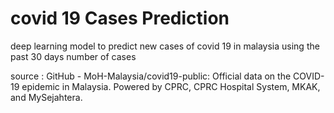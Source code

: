# covid 19 Cases Prediction
 deep learning model to predict new cases of covid 19 in malaysia using the past 30 days number of cases

source : GitHub - MoH-Malaysia/covid19-public: Official data on the COVID-19 epidemic in Malaysia. Powered by CPRC, CPRC Hospital System, MKAK, and MySejahtera.
